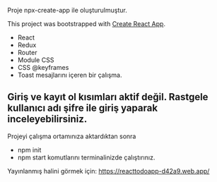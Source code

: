 Proje npx-create-app ile oluşturulmuştur.

This project was bootstrapped with [Create React App](https://github.com/facebook/create-react-app).

-   React
-   Redux
-   Router
-   Module CSS
-   CSS @keyframes
-   Toast
    mesajlarını içeren bir çalışma.

## Giriş ve kayıt ol kısımları aktif değil. Rastgele kullanıcı adı şifre ile giriş yaparak inceleyebilirsiniz.

Projeyi çalışma ortamınıza aktardıktan sonra

-   npm init
-   npm start
    komutlarını terminalinizde çalıştırınız.

Yayınlanmış halini görmek için: https://reacttodoapp-d42a9.web.app/
